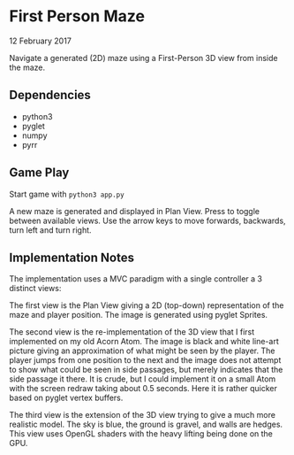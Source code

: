First Person Maze
=================

12 February 2017

Navigate a generated (2D) maze using a First-Person 3D view from
inside the maze.

Dependencies
------------

* python3
* pyglet
* numpy
* pyrr

Game Play
---------

Start game with `python3 app.py`

A new maze is generated and displayed in Plan View. Press <Space> to
toggle between available views.  Use the arrow keys to move forwards,
backwards, turn left and turn right.

Implementation Notes
--------------------

The implementation uses a MVC paradigm with a single controller a 3
distinct views:

The first view is the Plan View giving a 2D (top-down) representation
of the maze and player position.  The image is generated using pyglet
Sprites.

The second view is the re-implementation of the 3D view that I first
implemented on my old Acorn Atom.  The image is black and white
line-art picture giving an approximation of what might be seen by the
player.  The player jumps from one position to the next and the image
does not attempt to show what could be seen in side passages, but
merely indicates that the side passage it there.  It is crude, but I
could implement it on a small Atom with the screen redraw taking about
0.5 seconds.  Here it is rather quicker based on pyglet vertex
buffers.

The third view is the extension of the 3D view trying to give a much
more realistic model.  The sky is blue, the ground is gravel, and
walls are hedges.  This view uses OpenGL shaders with the heavy
lifting being done on the GPU.
